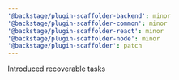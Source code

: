 ```yaml
---
'@backstage/plugin-scaffolder-backend': minor
'@backstage/plugin-scaffolder-common': minor
'@backstage/plugin-scaffolder-react': minor
'@backstage/plugin-scaffolder-node': minor
'@backstage/plugin-scaffolder': patch
---
```


Introduced recoverable tasks
